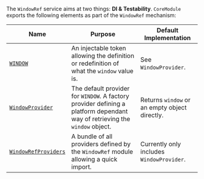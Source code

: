 The `WindowRef` service aims at two things: **DI & Testability**.
`CoreModule` exports the following elements as part of the `WindowRef` mechanism:

| Name | Purpose | Default Implementation |
| ---  | ---     | ---                    |
| [`WINDOW`](/miscellaneous/variables.html#WINDOW) | An injectable token allowing the definition or redefinition of what the `window` value is. | See `WindowProvider`.
| [`WindowProvider`](/miscellaneous/variables.html#WindowProvider) | The default provider for `WINDOW`. A factory provider defining a platform dependant way of retrieving the `window` object. | Returns `window` or an empty object directly. |
| [`WindowRefProviders`](/miscellaneous/variables.html#WindowRefProviders) | A bundle of all providers defined by the `WindowRef` module allowing a quick import. | Currently only includes `WindowProvider`. |
